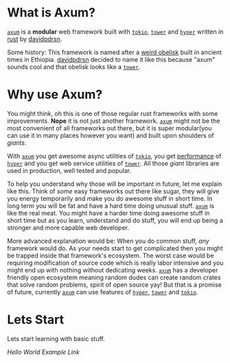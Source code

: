 # What is Axum?

[`axum`] is a **modular** web framework built with [`tokio`], [`tower`] and [`hyper`] written in [rust] by [davidpdrsn].

Some history: This framework is named after a [weird obelisk](https://en.wikipedia.org/wiki/Obelisk_of_Axum) built in ancient times in Ethiopia. [davidpdrsn] decided to name it like this because "axum" sounds cool and that obelisk looks like a [`tower`].

# Why use Axum?

You might think, oh this is one of those regular rust frameworks with some improvements. **Nope** it is not just another framework. [`axum`] might not be the most convenient of all frameworks out there, but it is super modular(you can use it in many places however you want) and built upon shoulders of *giants*.

With [`axum`] you get awesome async utilities of [`tokio`], you get [performance](https://github.com/programatik29/rust-web-benchmarks) of [`hyper`] and you get web service utilities of [`tower`]. All those *giant* libraries are used in production, well tested and popular.

To help you understand why those will be important in future, let me explain like this. Think of *some* easy frameworks out there like sugar, they will give you energy temporarily and make you do awesome stuff in short time. In long term you will be fat and have a hard time doing unusual stuff. [`axum`] is like the real meat. You might have a harder time doing awesome stuff in short time but as you learn, understand and do stuff, you will end up being a stronger and more capable web developer. 

More advanced explanation would be:
When you do common stuff, *any* framework would do. As your needs start to get complicated then you might be trapped inside that framework's ecosystem. The worst case would be requiring modification of source code which is really labor intensive and you might end up with nothing without dedicating weeks. [`axum`] has a developer friendly open ecosystem meaning random dudes can create random crates that solve random problems, spirit of open source yay! But that is a promise of future, currently [`axum`] can use features of [`hyper`], [`tower`] and [`tokio`].

# Lets Start

Lets start learning with basic stuff.

*Hello World Example Link*

[rust]: https://www.rust-lang.org/
[`axum`]: https://github.com/tokio-rs/axum
[`tokio`]: https://github.com/tokio-rs/tokio
[`tower`]: https://github.com/tower-rs/tower
[`hyper`]: https://github.com/hyperium/hyper
[davidpdrsn]: https://github.com/davidpdrsn
